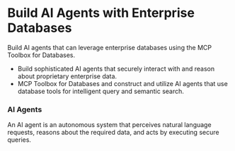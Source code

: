 # Build AI Agents with Enterprise Databases

Build AI agents that can leverage enterprise databases using the MCP Toolbox for Databases.

* Build sophisticated AI agents that securely interact with and reason about proprietary enterprise data.
* MCP Toolbox for Databases and construct and utilize AI agents that use database tools for intelligent query and semantic search.

### AI Agents 

An AI agent is an autonomous system that perceives natural language requests, reasons about the required data, and acts by executing secure queries.